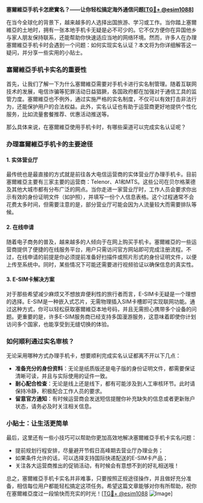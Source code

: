 **塞爾維亞手机卡怎麽實名？——让你轻松搞定海外通信问题[[TG💪+ @esim1088](https://t.me/s/esim1088)]**

在当今全球化的背景下，越来越多的人选择出国旅游、学习或工作。当你踏上塞爾維亞的土地时，拥有一张本地手机卡无疑是必不可少的。它不仅方便你在异国他乡与家人朋友保持联系，还能帮助你快速适应当地的网络环境。然而，许多人在办理塞爾維亞手机卡时会遇到一个问题：如何实现实名认证？本文将为你详细解答这一疑问，并分享一些实用的小贴士。

### 塞爾維亞手机卡实名的重要性

首先，让我们了解一下为什么塞爾維亞需要对手机卡进行实名制管理。随着互联网技术的发展，电信诈骗等犯罪活动日益猖獗，各国政府都在加强对于通信工具的监管力度。塞爾維亞也不例外，通过实施严格的实名制度，不仅可以有效打击非法行为，还能保护用户的合法权益。此外，实名认证也有助于运营商更好地提供个性化服务，比如流量套餐推荐、优惠活动推送等。

那么具体来说，在塞爾維亞使用手机卡时，有哪些渠道可以完成实名认证呢？

### 办理塞爾維亞手机卡的主要途径

#### 1. 实体营业厅

最传统也是最直接的方式就是前往各大电信运营商的实体营业厅办理手机卡。目前塞爾維亞主要有三家主要的运营商：Telenor、A1和MTS。这些公司在贝尔格莱德及其他大城市都有分布广泛的网点。当你走进一家营业厅时，工作人员会要求你出示有效的身份证明文件（如护照），并填写一份个人信息表格。这个过程通常不会花费太多时间，但需要注意的是，部分营业厅可能会因为人流量较大而需要排队等候。

#### 2. 在线申请

随着电子商务的普及，越来越多的人倾向于在网上购买手机卡。塞爾維亞的一些运营商提供了便捷的在线服务平台，用户只需访问官方网站即可完成注册流程。不过，在线申请的前提是你必须提前准备好扫描件或照片形式的身份证明文件，以便上传至系统中。同时，某些情况下可能还需要进行视频验证以确保信息的真实性。

#### 3. E-SIM卡解决方案

对于那些希望减少麻烦又不想放弃便利性的旅行者而言，E-SIM卡无疑是一个理想的选择。E-SIM是一种嵌入式芯片，无需物理插入SIM卡槽即可实现联网功能。通过这种方式，你可以轻松获取塞爾維亞本地号码，并且无需担心携带多个设备的问题。更重要的是，许多E-SIM服务商已经支持多国漫游服务，这意味着即使你计划访问多个国家，也能享受到无缝切换的体验。

### 如何顺利通过实名审核？

无论采用哪种方式办理手机卡，想要顺利完成实名认证都离不开以下几点：

- **准备充分的身份资料**：无论是纸质版还是电子版的身份证明文件，都需要保证清晰可读，并且与实际使用的证件一致。
- **耐心配合检查**：无论是线上还是线下，都有可能涉及到人工审核环节。此时请保持冷静，积极配合工作人员的要求。
- **留意官方通知**：有时候运营商会发送短信提醒你补充缺失的信息或者更新账户状态，请务必及时关注相关信息。

### 小贴士：让生活更简单

最后，这里还有一些小技巧可以帮助你更加高效地解决塞爾維亞手机卡实名问题：

- 提前规划行程安排，尽量避开节假日高峰期去营业厅办理业务；
- 如果条件允许的话，可以选择支持国际快递配送的E-SIM卡产品；
- 关注各大运营商推出的促销活动，有时候会有意想不到的好礼相送哦！

总之，塞爾維亞手机卡实名并非难事，只要按照正规途径操作，并且做好充分准备，相信每位用户都能轻松搞定这项任务。希望这篇文章能够对你有所帮助，祝你在塞爾維亞度过一段愉快而充实的时光！[[TG💪+ @esim1088](https://t.me/s/esim1088) ![Image](https://i.postimg.cc/4NQfJmqS/Snipaste-2025-05-13-00-14-12.png)]
